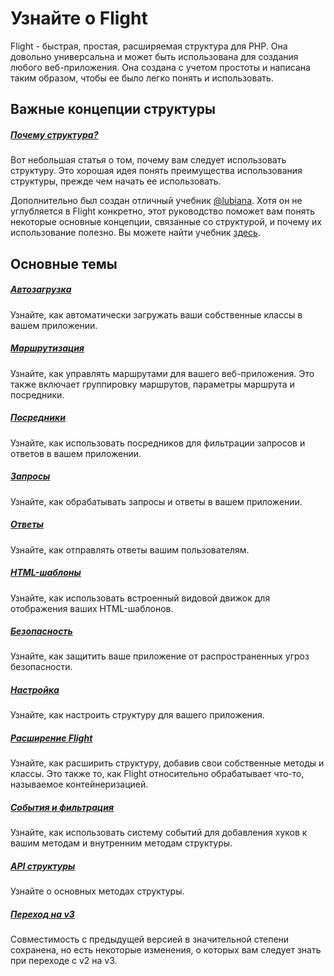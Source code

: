 # Узнайте о Flight

Flight - быстрая, простая, расширяемая структура для PHP. Она довольно универсальна и может быть использована для создания любого веб-приложения. Она создана с учетом простоты и написана таким образом, чтобы ее было легко понять и использовать.

## Важные концепции структуры

##### [Почему структура?](/learn/why-frameworks)

Вот небольшая статья о том, почему вам следует использовать структуру. Это хорошая идея понять преимущества использования структуры, прежде чем начать ее использовать.

Дополнительно был создан отличный учебник [@lubiana](https://git.php.fail/lubiana). Хотя он не углубляется в Flight конкретно, этот руководство поможет вам понять некоторые основные концепции, связанные со структурой, и почему их использование полезно. Вы можете найти учебник [здесь](https://git.php.fail/lubiana/no-framework-tutorial/src/branch/master/README.md).

## Основные темы

##### [Автозагрузка](/learn/autoloading)

Узнайте, как автоматически загружать ваши собственные классы в вашем приложении.

##### [Маршрутизация](/learn/routing)

Узнайте, как управлять маршрутами для вашего веб-приложения. Это также включает группировку маршрутов, параметры маршрута и посредники.

##### [Посредники](/learn/middleware)

Узнайте, как использовать посредников для фильтрации запросов и ответов в вашем приложении.

##### [Запросы](/learn/requests)

Узнайте, как обрабатывать запросы и ответы в вашем приложении.

##### [Ответы](/learn/responses)

Узнайте, как отправлять ответы вашим пользователям.

##### [HTML-шаблоны](/learn/templates)

Узнайте, как использовать встроенный видовой движок для отображения ваших HTML-шаблонов.

##### [Безопасность](/learn/security)

Узнайте, как защитить ваше приложение от распространенных угроз безопасности.

##### [Настройка](/learn/configuration)

Узнайте, как настроить структуру для вашего приложения.

##### [Расширение Flight](/learn/extending)

Узнайте, как расширить структуру, добавив свои собственные методы и классы. Это также то, как Flight относительно обрабатывает что-то, называемое контейнеризацией.

##### [События и фильтрация](/learn/filtering)

Узнайте, как использовать систему событий для добавления хуков к вашим методам и внутренним методам структуры.

##### [API структуры](/learn/api)

Узнайте о основных методах структуры.

##### [Переход на v3](/learn/migrating-to-v3)
Совместимость с предыдущей версией в значительной степени сохранена, но есть некоторые изменения, о которых вам следует знать при переходе с v2 на v3.